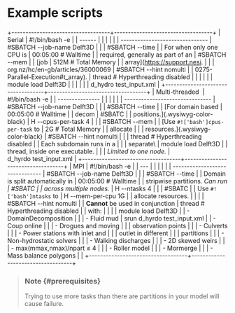 Example scripts
===============

+-----------------------------------+-----------------------------------+
| Serial                            |     #!/bin/bash -e                |
| ------                            |                                   |
|                                   |                                   |
| -------------------------------   |   #SBATCH --job-name      Delft3D |
|                                   |     #SBATCH --time                |
| For when only one CPU is          |         00:05:00       # Walltime |
| required, generally as part of an |     #SBATCH --mem                 |
| [job                              |     512M           # Total Memory |
| array](https://support.nesi.      |                                   |
| org.nz/hc/en-gb/articles/36000069 |   #SBATCH --hint          nomulti |
| 0275-Parallel-Execution#t_array). | thread  # Hyperthreading disabled |
|                                   |                                   |
|                                   |     module load Delft3D           |
|                                   |                                   |
|                                   |     d_hydro test_input.xml        |
+-----------------------------------+-----------------------------------+
| Multi-threaded                    |     #!/bin/bash -e                |
| ---------------                   |                                   |
|                                   |                                   |
| -------------------------------   |  #SBATCH --job-name      Delft3D  |
|                                   |     #SBATCH --time                |
| [For domain based                 |         00:05:00       # Walltime |
| decom                             |     #SBATC                        |
| positions.]{.wysiwyg-color-black} | H --cpus-per-task 4               |
|                                   |     #SBATCH --mem                 |
| [Use `#!['bash']cpus-per-task` to |     2G             # Total Memory |
| allocate                          |                                   |
| resources.]{.wysiwyg-color-black} |   #SBATCH --hint          nomulti |
|                                   | thread  # Hyperthreading disabled |
| Each subdomain runs in a          |                                   |
| separate\                         |     module load Delft3D           |
| thread, inside one executable.    |                                   |
| *Limited to one node.*            |     d_hyrdo test_input.xml        |
+-----------------------------------+-----------------------------------+
| MPI                               |     #!/bin/bash -e                |
| ---                               |                                   |
|                                   |                                   |
| -------------------------------   |  #SBATCH --job-name      Delft3D  |
|                                   |     #SBATCH --time                |
| Domain is split automatically in  |         00:05:00       # Walltime |
| stripwise partitions. *Can run    |     #SBATC                        |
| across multiple nodes.*           | H --ntasks        4               |
|                                   |     #SBATC                        |
| Use `#!['bash']ntasks` to         | H --mem-per-cpu   1G              |
| allocate resources.               |                                   |
|                                   |   #SBATCH --hint          nomulti |
| **Cannot** be used in conjunction | thread  # Hyperthreading disabled |
| with:                             |                                   |
|                                   |     module load Delft3D           |
| -   DomainDecomposition           |                                   |
| -   Fluid mud                     |     srun d_hyrdo test_input.xml   |
| -   Coup online                   |                                   |
| -   Drogues and moving            |                                   |
|     observation points            |                                   |
| -   Culverts                      |                                   |
| -   Power stations with inlet and |                                   |
|     outlet in different           |                                   |
|     partitions                    |                                   |
| -   Non-hydrostatic solvers       |                                   |
| -   Walking discharges            |                                   |
| -   2D skewed weirs               |                                   |
| -   max(mmax,nmax)/npart ≤ 4      |                                   |
| -   Roller model                  |                                   |
| -   Mormerge                      |                                   |
| -   Mass balance polygons         |                                   |
+-----------------------------------+-----------------------------------+

> ### Note {#prerequisites}
>
> Trying to use more tasks than there are partitions in your model will
> cause failure.
